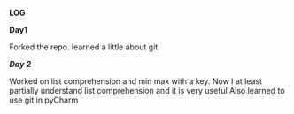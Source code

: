 **LOG**

**Day1**

Forked the repo. learned a little about git

***Day 2***

Worked on list comprehension and min max with a key. Now I at least partially understand list comprehension
and it is very useful
Also learned to use git in pyCharm